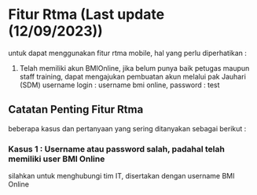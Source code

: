 # Fitur Rtma (Last update (12/09/2023))
untuk dapat menggunakan fitur rtma mobile, hal yang perlu diperhatikan :
1. Telah memiliki akun BMIOnline, jika belum punya baik petugas maupun staff training, dapat mengajukan pembuatan akun melalui pak Jauhari (SDM)
username login : username bmi online, password : test

## Catatan Penting Fitur Rtma
beberapa kasus dan pertanyaan yang sering ditanyakan sebagai berikut : 
### Kasus 1 : Username atau password salah, padahal telah memiliki user BMI Online
silahkan untuk menghubungi tim IT, disertakan dengan username BMI Online
